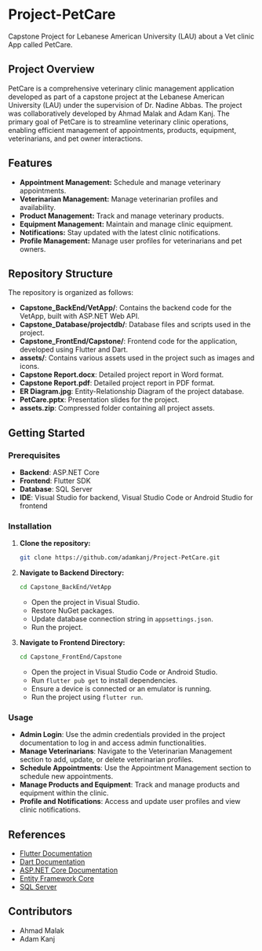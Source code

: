 # Project-PetCare

Capstone Project for Lebanese American University (LAU) about a Vet clinic App called PetCare.

## Project Overview

PetCare is a comprehensive veterinary clinic management application developed as part of a capstone project at the Lebanese American University (LAU) under the supervision of Dr. Nadine Abbas. The project was collaboratively developed by Ahmad Malak and Adam Kanj. The primary goal of PetCare is to streamline veterinary clinic operations, enabling efficient management of appointments, products, equipment, veterinarians, and pet owner interactions.

## Features

- **Appointment Management:** Schedule and manage veterinary appointments.
- **Veterinarian Management:** Manage veterinarian profiles and availability.
- **Product Management:** Track and manage veterinary products.
- **Equipment Management:** Maintain and manage clinic equipment.
- **Notifications:** Stay updated with the latest clinic notifications.
- **Profile Management:** Manage user profiles for veterinarians and pet owners.

## Repository Structure

The repository is organized as follows:

- **Capstone_BackEnd/VetApp/**: Contains the backend code for the VetApp, built with ASP.NET Web API.
- **Capstone_Database/projectdb/**: Database files and scripts used in the project.
- **Capstone_FrontEnd/Capstone/**: Frontend code for the application, developed using Flutter and Dart.
- **assets/**: Contains various assets used in the project such as images and icons.
- **Capstone Report.docx**: Detailed project report in Word format.
- **Capstone Report.pdf**: Detailed project report in PDF format.
- **ER Diagram.jpg**: Entity-Relationship Diagram of the project database.
- **PetCare.pptx**: Presentation slides for the project.
- **assets.zip**: Compressed folder containing all project assets.

## Getting Started

### Prerequisites

- **Backend**: ASP.NET Core
- **Frontend**: Flutter SDK
- **Database**: SQL Server
- **IDE**: Visual Studio for backend, Visual Studio Code or Android Studio for frontend

### Installation

1. **Clone the repository:**

   ```bash
   git clone https://github.com/adamkanj/Project-PetCare.git
   ```

2. **Navigate to Backend Directory:**

   ```bash
   cd Capstone_BackEnd/VetApp
   ```

   - Open the project in Visual Studio.
   - Restore NuGet packages.
   - Update database connection string in `appsettings.json`.
   - Run the project.

3. **Navigate to Frontend Directory:**

   ```bash
   cd Capstone_FrontEnd/Capstone
   ```

   - Open the project in Visual Studio Code or Android Studio.
   - Run `flutter pub get` to install dependencies.
   - Ensure a device is connected or an emulator is running.
   - Run the project using `flutter run`.

### Usage

- **Admin Login**: Use the admin credentials provided in the project documentation to log in and access admin functionalities.
- **Manage Veterinarians**: Navigate to the Veterinarian Management section to add, update, or delete veterinarian profiles.
- **Schedule Appointments**: Use the Appointment Management section to schedule new appointments.
- **Manage Products and Equipment**: Track and manage products and equipment within the clinic.
- **Profile and Notifications**: Access and update user profiles and view clinic notifications.

## References

- [Flutter Documentation](https://flutter.dev/docs)
- [Dart Documentation](https://dart.dev/guides)
- [ASP.NET Core Documentation](https://docs.microsoft.com/en-us/aspnet/core/?view=aspnetcore-5.0)
- [Entity Framework Core](https://docs.microsoft.com/en-us/ef/core/)
- [SQL Server](https://docs.microsoft.com/en-us/sql/sql-server/?view=sql-server-ver15)

## Contributors

- Ahmad Malak
- Adam Kanj
